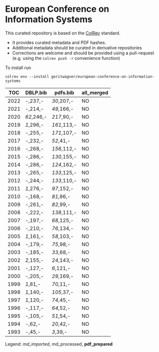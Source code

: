 # European Conference on Information Systems

This curated repository is based on the [ColRev](https://github.com/geritwagner/colrev_core) standard.

- It provides curated metadata and PDF hashes.
- Additional metadata should be curated in derivative repositories
- Corrections are welcome and should be provided using a pull-request (e.g. using the `colrev push -r` convenience function)

To install run

```
colrev env --install geritwagner/european-conference-on-information-systems 
```

<!-- TABLE_SUMMARY -->

|TOC           |DBLP.bib        |pdfs.bib        |all_merged      |
|--------------|----------------|----------------|----------------|
|2022          |         -,237,-|      *30*,207,-|              NO|
|2021          |         -,214,-|      *49*,166,-|              NO|
|2020          |      *62*,246,-|      *217*,90,-|              NO|
|2019          |       *1*,296,-|     *161*,113,-|              NO|
|2018          |         -,255,-|     *171*,107,-|              NO|
|2017          |         -,232,-|       *52*,41,-|              NO|
|2016          |         -,268,-|     *156*,112,-|              NO|
|2015          |         -,286,-|     *130*,155,-|              NO|
|2014          |         -,286,-|     *124*,162,-|              NO|
|2013          |         -,265,-|     *133*,125,-|              NO|
|2012          |         -,244,-|     *133*,110,-|              NO|
|2011          |       *1*,276,-|      *97*,152,-|              NO|
|2010          |         -,168,-|       *81*,86,-|              NO|
|2009          |         -,261,-|       *82*,99,-|              NO|
|2008          |         -,222,-|     *138*,111,-|              NO|
|2007          |         -,197,-|      *68*,125,-|              NO|
|2006          |         -,210,-|      *76*,134,-|              NO|
|2005          |       *1*,161,-|      *58*,103,-|              NO|
|2004          |         -,179,-|       *75*,98,-|              NO|
|2003          |         -,185,-|       *33*,68,-|              NO|
|2002          |       *2*,155,-|      *24*,143,-|              NO|
|2001          |         -,127,-|       *6*,121,-|              NO|
|2000          |         -,205,-|      *29*,169,-|              NO|
|1999          |        *1*,81,-|       *70*,11,-|              NO|
|1998          |       *1*,140,-|      *105*,37,-|              NO|
|1997          |       *1*,120,-|       *74*,45,-|              NO|
|1996          |         -,117,-|       *64*,52,-|              NO|
|1995          |         -,105,-|       *51*,54,-|              NO|
|1994          |          -,62,-|       *20*,42,-|              NO|
|1993          |          -,45,-|        *3*,39,-|              NO|

Legend: *md_imported*, md_processed, **pdf_prepared**
